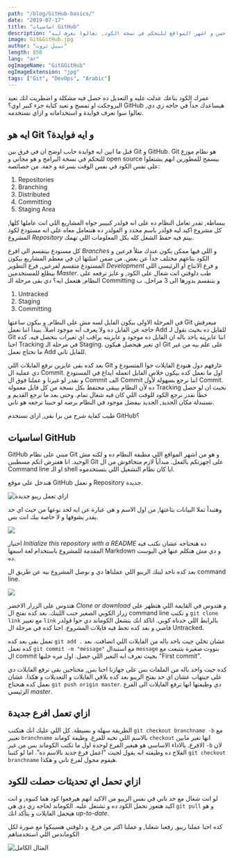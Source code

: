 ```yaml
---
path: "/blog/GitHub-basics/"
date: "2019-07-17"
title: "اساسيات GitHub"
description: "جيتهاب من احسن و اشهر المواقع للتحكم في نسخة الكود, تعالوا نعرف ليه."
image: Git&GitHub.jpg
author: "نبيل ثروت"
length: 850
lang: "ar"
ogImageName: "Git&GitHub"
ogImageExtension: "jpg"
tags: ["Git", "DevOps", "Arabic"]
---
```

عمرك الكود بتاعك عدلت عليه و التعديل ده حصل فيه مشكلة و اضطريت انك تعيد البروجكت او تمسح و تعيد كتابة جزء كبير اوي؟ GitHub هيساعدك جداً في حاجه زي دي, تعالوا سوا نعرف فوايدة و استخداماته و ازاي نستخدمه.

## ايه هو Git و ايه فوايدة؟
قبل ما ابين ايه فوايدة حابب اوضح ان في فرق بين Git و GitHub. Git هو نظام موزع للتحكم في نسخة البرامج و هو مجاني و open source بيسمح للمطورين انهم يشتغلوا على نفس الكود في نفس الوقت بسرعة و خفة. من خصائصه: 
1. Repositories
2. Branching
3. Distributed
4. Committing
5. Staging Area

ببساطة, تقدر تعامل النظام ده على انه فولدر كبييير جواه المشاريع اللي انت عاملها كلها, كل مشروع اكيد ليه فولدر باسم محدد و الفولدر ده هنتعامل معاه على انه مستودع لكود المشروع *Repository* بيتم فيه حفظ الشغل كله بكل المعلومات اللي تهمك. 

كل مستودع بيتقسم الى افرع *Branches* و اللي فيها ممكن يكون عندك مثلاً فرعين و الكود بتاعهم مختلف جداً عن بعض. 
من ضمن امثلتها ان في معظم المشاريع بيكون المستودع متقسم لفرعين, فرع التطوير *Development* و فرع الانتاج او الرئيسي اللي بيطلع للمستخدمين *Master*. طب دلوقتي انت شغال على الكود, و عايز ترفعه على النظام, هتعمل ايه؟ دي بقى مرحلة الـ Committing و بتنقسم بدورها الى 3 مراحل. ب
1. Untracked
2. Staging
3. Committing

في المرحلة الاولى بيكون الفايل لسه مش على النظام, و بيكون ساعتها Git ميعرفش حاجه عن الفايل ده ولا يعرف انه موجود اصلاً. بنبدأ اننا نعمل Add للفايل ده بحيث نقول لـ Git اننا عايزينه ياخد باله ان الفايل ده موجود و عايزينه يراقب اي تغيرات بتحصل فيه. كده احنا Tracking في مرحلة الـ Staging. اي تغير هيحصل هيكون Git على علم بيه من غير ما نحتاج نعمل Add للفايل تاني. 

بعد كده بقى عايزين نرفع الفايلات اللي Git عارفهم دول هنودع الفايلات جوا المتسودع و دي عملية ال Commit. اول ما نعمل كده بيكون خلاص الفايل اتعمله ايداع في المستودع و نقدر لو غيرنا و عملنا فوق ال Commit الف Commit اننا نرجع بسهولة لأول Commit. ده لأن النظام بيبقى محتفظ بكل نسخة من كل فايل معمولة Tracking بحيث ان لو حصل خطأ نقدر نرجع الكود للوقت اللي كان فيه شغال تمام. وحتى بعد ما نرجع القديم و نستبدلة مكان الجديد, الجديد بيفضل موجود في النظام برضه لو حبينا نرجعه هو تاني.

طيب كفاية شرح من برا بقى, ازاي نستخدم GitHub؟ 

## اساسيات GitHub
GitHub مبني على نظام Git و هو من اشهر المواقع اللي مطبقة النظام ده و لكنه مش الوحيد. انا هفترض انكم مسطبين Git على اجهزتكم بالفعل. مبدأياً لازم متخافوش من ال Command line او الـ shell ايا كان نظام التشغيل اللي بتستخدموه.

هندخل على موقع GitHub و نعمل Repository جديدة.

![ازاي تعمل ريبو جديدة](https://lh3.googleusercontent.com/Qdr_Mw2zkabnJebhpXArpQpFzD2aFI0tCPp3xer8UdJZDqtOdHCygw7HVtSu-aaJ87ehLmo5N9jiRWBZ2upqIPyEbmP00vSe4FtjgZMJv4H4cE2havE8tDMR-FEKeb7MuRx29xYuMo3mE4XkY1-6WO7-BDiOe9DgVmwYh2AP1YMdoo55B3I9I3ARXBTcrrsrz6qOKF4MtJIt0NdUKuzHnZOeNDTGJECa88I4Eb4HmKBY8JCo4pCtNVhWlVx48VHX6BfcTfvK3_Ss2Lp7RDKQGr87MYMR-h2gyj2DH4vuwqgzsTlY5XKGCh36mpi3Y4yuBIqkdYXwT5eRkwVs4CmK2SUQExU4anylgUp4N4bit7jFVWoTrOWx6VrYK5DuQCWOGfr_qF09PiAQRig3IDfK2177k4fpB8Xuk14a1aFrA_1NBHVBBoCpXhlCuXYEJiucpz7cYq90Aj2QfDmpfDTLfCIilP8Wy_JJihBppEkupnzuyoJ8hMRpBs8_fzWWh5fyhLf2Bv-QBDc96sTN43Ik7ReXGoVjU80OKJtBYnulbhqGY2I_D5rJc8782m0p20fNiDofET6PLMGp9rf1zHdUg-V8mjuOcgL_34IzcVc=w1366-h705)

وهتبدأ تملا البيانات بتاعتها, من اول الاسم و هي عبارة عن ايه لحد نوعها من حيث اي حد يقدر يشوفها و لا خاصة بيك انت بس. 

![](https://lh3.googleusercontent.com/c253FXnZKeBlfcxBiFBmqRBvYQkVnxXHF8KKQxhrs8tmYTJvuI3ETpjCLsOP2sfLJszJ1RqPKjpodYvblRyWPJ8TdigmYQQ4guRF2UW_PZGj3zub4tRXpqQp2IaJVVP-3dJNOc5R8eWEefo5v4-4LhKgE9DL3VLBx7sZoVUZte2oixqi3vYWxMx1quGeF7hoXDPzzeWcahO-5GQV4exd1LWbHnXH0SJ6lhU7FMapTITnUz8pH7g5gY16fPmYxNkAO98u82otGtOffOaxE5tH5z4huQzm55gNYj4PAnpFO0XbwZQptVKhFHAti2reiYOSZR3GfXQep9tfNO46RPpGsEND2SJjegb2PSu-GtCdOc8as5KGAsbzw2R2uB7nCyFD9D-42-sAc9PKGPxFqyhVrbWIahUlHfG3IxkFg7hU980h1VCdC3xUfpNKcKwdFfd42zXAvTWkS5Z7xgQM2rYa4GRD6PQEzh6ndGDGdOPIiUftaSV5TTerBXY8nPhtbiO8irgHY8hUYyvp4J0VoeYIzr_ZAzl6FkyNAD3Tf69nbPeU8sARarO8I8p55AjaSvaijXQBvmRf96RlFqoSmgaZyvLo1tI7aeW3w6KTIwY=w1366-h705)

اختيار *Initialize this repository with a README* ده هنحتاجه عشان نكتب فيه المقدمة للمشروع باستخدام لغة اسمها Markdown و دي مش هتكلم عنها في البوست ده.

بعد كده ناخد لينك الريبو اللي عملناها دي و نوصل المشروع بيه عن طريق ال command line. 

![](https://lh3.googleusercontent.com/tbnWonHIlALn_PfPGslcl3RjVhl-dpPkxKUsfCEWKKFOjO5JveBC2Lp2N6qeg3UpuP2O0-ZA1w4V0ZyAOVppJPMFeKBg3JX3Wgq_vNjCz_1uzexMPH52boAQcwvd9_GTGKqcTUvWeeNKv96y8fSY_1S5cucJe1R7tNRShh1ynYL5Xgc6duFOEgekLiisS-VVY7HmzM3t9gVGnZIj87kVAbuBpDt8WLTYxjIQy-ug9f_OgCJ0Ns765d39qryJ5fUtUnnruiBAtRWbnl9kSxEYRWoR9hjNLVDskyJSnAhh5OSs4o5G9nK_oEuRKom4fF76n_7wNXzi0BuFr6rDnSNQBj5Werbg7BcYy7G3pk5q08D181NrQsy_atXPPAb7hduSgimlS0GiW7cwIC6wQKQrGiN12Jm0zn6WCh3r5xit_V45AMA2XFza1IJfTH32bpL34pi6wXASBfqkDRK4jTAOIevBoqv2tigIaDNCjU0eFVHxAQfDSYrUSK_155xoSZ02T6mmr7VqywEJ7e6LwprAJ-43BuP7IrUNLG4IKr62v4FCMe026bfs6Y1jRoT3x8l4kDCVgNj5smjMCYM79DTgFZM7ai6pYQkRmV2X0lA=w1366-h323)

هتدوس على الزرار الاخضر *Clone or download* و هتدوس في القايمة اللي هتظهر على زرار الكوبي الصغير جنب اللينك. بعد كده نفتح ال command line و نكتب `git clone link` مع تغيير `link` بالرابط اللي خدناه كوبي. اتاكد انك بتشغل الكوماند دي جوا فولدر فاضي و بعد كده تحط فيه فايلات المشروع. احنا كده في مرحلة ال Untracked. 

تعمل بقى بعد كده `git add .` عشان تخلي جيت ياخد باله من الفايلات اللي اتضافت. بعد كده تعمل `git commit -m "message"` مع استبدال `message` بنووت صغيرة بتتبعت مع ال commit بحيث تعرف ايه التغير اللي حصل. اول مره خليها "First commit". 

كده جيت واخد باله من الملفات بس على جهازنا احنا بس, محتاجين بقى نرفع الفايلات دي على جيتهاب عشان اي حد يفتح الريبو بعد كده يلاقي الفايلات و التعديلات و هكذا. عشان نعمل كده هنحتاج `git push origin master`. دي وظيفتها انها ترفع الفايلات الى الفرع الرئيسي *master*. 


## ازاي تعمل افرع جديدة
الطريقة سهلة و بسيطة. كل اللي عليك انك هتكتب `git checkout branchname -b` مع تغيير `branchname` بالاسم اللي تحبه للفرع. وظيفة كوماند `checkout` انها تغير مابين الافرع. بالاداء الاساسي هو هيغير الفرع لوحدة اول ما تكتب الكوماند بس من غير `-b` لان الفلاج ده وظيفته انه يقول لجيت "اعمل فرع جديد بالاسم ده". اما لو كتبنا `git checkout branchname` هيقوم محول لفرع تاني و هكذا. 

## ازاي تحمل اي تحديثات حصلت للكود
لو انت شغال مع حد تاني في نفس الريبو من الاكيد انهم هيرفعوا كود هما كتبوه, و انت اكيد هتعوز تحمل الكود ده و تشتغل عليه. الكوماند لحاجه زي دي هي `git pull` و هو هيحمل الفايلات و يتأكد انك *up-to-date*.

كده احنا عملنا ريبو, رفعنا شغلنا, و عملنا اكتر من فرع. و دلوقتي هسيبكوا مع صورة لكل الكوماندس اللي استخدمناهم

![المثال الكامل](https://lh3.googleusercontent.com/D31WtWGDdp-RY4bE-pUp_0FsLQkj6sA1OX2cYdB3rZpLkFMxNSa3q2auFnv-st-jtAOtfurZXPxR-FcbRKSLM7avFdLjJbftH9GDA-6QXQeG_DIuqGdmvD0pLUecy3LBZvARR4rU1m2Yc1_RmbcVYfvWT0ly6LA2YixlQ8K3ivWGgWCgKkBc5v792WfQzpm53VndnPILk27-Ovw9GUdeKdWHIhqp6xEJBCWzRgqnsAa3qtb2YHE2_5ZZ_Sxp6ZH4vzTPd3TKu5KAI8OSVCa074A9t2i273DVoAm5pxlkx1EtBYwPXJozhMGmVlSKV2wxBg6KqFFBGeULJxxz1veT6bhhvA9unT3Ccj_7k4dVngOIlrQnSj8WPubaeRAuh5RQ6N_YueUAegQCrgcwFu4fqE9lFFDXG-_FUQjRn1ssvZvVbKjxWIAvZKOxT-esH_tjlFEpSdDQCiM1rbcgv_xGMgI2IBVmsLIivNs3d3bEDEQBEhkNW9gxPi3tX0ZYcS75t-nYMbPrDM-80NucQFa1b081eYh8FBs-LaXJQnLdYzZ8wJqLcBX3GJw6itteH87pSnoQnijMoQ51giS3t8imdEy0GItI2xuwGeYQ0hw=w1366-h705)